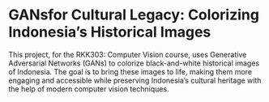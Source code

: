 # GANsfor Cultural Legacy: Colorizing Indonesia’s Historical Images

This project, for the RKK303: Computer Vision course, uses Generative Adversarial Networks (GANs) to colorize black-and-white historical images of Indonesia. The goal is to bring these images to life, making them more engaging and accessible while preserving Indonesia’s cultural heritage with the help of modern computer vision techniques.

